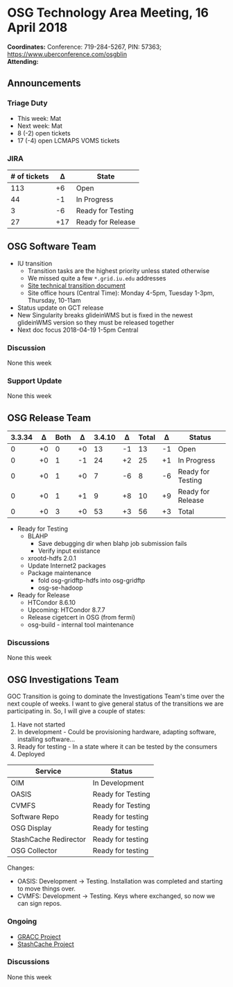 # OSG Technology Area Meeting, 16 April 2018

**Coordinates:** Conference: 719-284-5267, PIN: 57363; <https://www.uberconference.com/osgblin>  
**Attending:**  


## Announcements


### Triage Duty

-   This week: Mat
-   Next week: Mat
-   8 (-2) open tickets
-   17 (-4) open LCMAPS VOMS tickets


### JIRA

| # of tickets | &Delta; | State             |
|------------ |------- |----------------- |
| 113          | +6      | Open              |
| 44           | -1      | In Progress       |
| 3            | -6      | Ready for Testing |
| 27           | +17     | Ready for Release |


## OSG Software Team

-   IU transition  
    -   Transition tasks are the highest priority unless stated otherwise
    -   We missed quite a few `*.grid.iu.edu` addresses
    -   [Site technical transition document](https://docs.google.com/document/d/18mj9drjKBbmxGrGyRrktujQ8UojavNjJdLSpTzh_5aE/edit?usp=sharing)
    -   Site office hours (Central Time): Monday 4-5pm, Tuesday 1-3pm, Thursday, 10-11am
-   Status update on GCT release
-   New Singularity breaks glideinWMS but is fixed in the newest glideinWMS version so they must be released together
-   Next doc focus 2018-04-19 1-5pm Central


### Discussion

None this week  


### Support Update

None this week  


## OSG Release Team

| 3.3.34 | &Delta; | Both | &Delta; | 3.4.10 | &Delta; | Total | &Delta; | Status            |
|------ |------- |---- |------- |------ |------- |----- |------- |----------------- |
| 0      | +0      | 0    | +0      | 13     | -1      | 13    | -1      | Open              |
| 0      | +0      | 1    | -1      | 24     | +2      | 25    | +1      | In Progress       |
| 0      | +0      | 1    | +0      | 7      | -6      | 8     | -6      | Ready for Testing |
| 0      | +0      | 1    | +1      | 9      | +8      | 10    | +9      | Ready for Release |
| 0      | +0      | 3    | +0      | 53     | +3      | 56    | +3      | Total             |

-   Ready for Testing  
    -   BLAHP  
        -   Save debugging dir when blahp job submission fails
        -   Verify input existance
    -   xrootd-hdfs 2.0.1
    -   Update Internet2 packages
    -   Package maintenance  
        -   fold osg-gridftp-hdfs into osg-gridftp
        -   osg-se-hadoop
-   Ready for Release  
    -   HTCondor 8.6.10
    -   Upcoming: HTCondor 8.7.7
    -   Release cigetcert in OSG (from fermi)
    -   osg-build - internal tool maintenance


### Discussions

None this week  


## OSG Investigations Team

GOC Transition is going to dominate the Investigations Team's time over the next couple of weeks.   I want to give general status of the transitions we are participating in.  So, I will give a couple of states:  

1.  Have not started
2.  In development - Could be provisioning hardware, adapting software, installing software&#x2026;
3.  Ready for testing - In a state where it can be tested by the consumers
4.  Deployed

| Service               | Status            |
|--------------------- |----------------- |
| OIM                   | In Development    |
| OASIS                 | Ready for Testing |
| CVMFS                 | Ready for Testing |
| Software Repo         | Ready for testing |
| OSG Display           | Ready for testing |
| StashCache Redirector | Ready for testing |
| OSG Collector         | Ready for testing |

Changes:
- OASIS: Development -> Testing.  Installation was completed and starting to move things over.
- CVMFS: Development -> Testing.  Keys where exchanged, so now we can sign repos.

### Ongoing

-   [GRACC Project](https://jira.opensciencegrid.org/projects/GRACC/)
-   [StashCache Project](https://opensciencegrid.github.io/StashCache/)


### Discussions

None this week
